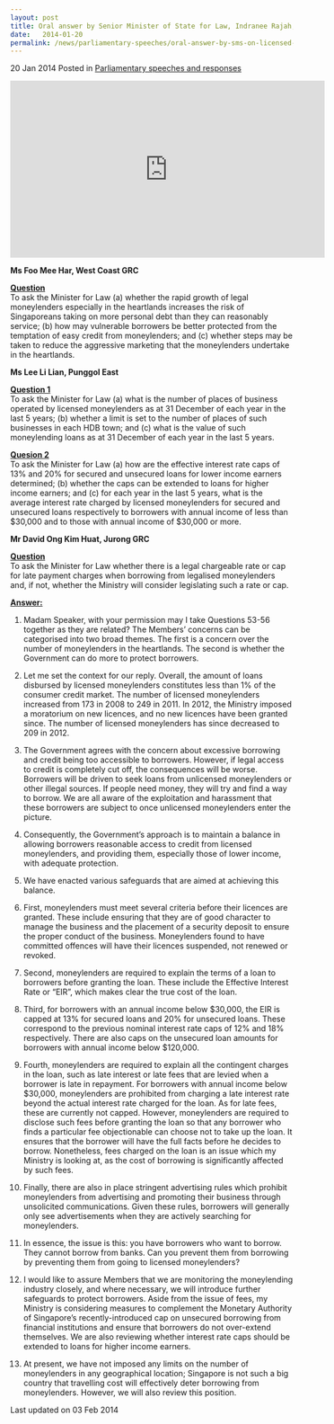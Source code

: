 ```yaml
---
layout: post
title: Oral answer by Senior Minister of State for Law, Indranee Rajah, to Parliamentary Questions on licensed moneylenders
date:   2014-01-20
permalink: /news/parliamentary-speeches/oral-answer-by-sms-on-licensed-moneylenders
---
```



20 Jan 2014 Posted in [Parliamentary speeches and responses](/news/parliamentary-speeches)

<div class="bp-youtube"><iframe title="video: answers to question on moneylenders" width="560" height="315" src="https://www.youtube.com/embed/ywc9AQJGz90" frameborder="0" allow="accelerometer; autoplay; encrypted-media; gyroscope; picture-in-picture" allowfullscreen></iframe></div>


**Ms Foo Mee Har, West Coast GRC**

**<u>Question</u>**  
To ask the Minister for Law (a) whether the rapid growth of legal moneylenders especially in the heartlands increases the risk of Singaporeans taking on more personal debt than they can reasonably service; (b) how may vulnerable borrowers be better protected from the temptation of easy credit from moneylenders; and (c) whether steps may be taken to reduce the aggressive marketing that the moneylenders undertake in the heartlands.


**Ms Lee Li Lian, Punggol East**

**<u>Question 1</u>**  
To ask the Minister for Law (a) what is the number of places of business operated by licensed moneylenders as at 31 December of each year in the last 5 years; (b) whether a limit is set to the number of places of such businesses in each HDB town; and (c) what is the value of such moneylending loans as at 31 December of each year in the last 5 years.



**<u>Quesion 2</u>**  
To ask the Minister for Law (a) how are the effective interest rate caps of 13% and 20% for secured and unsecured loans for lower income earners determined; (b) whether the caps can be extended to loans for higher income earners; and (c) for each year in the last 5 years, what is the average interest rate charged by licensed moneylenders for secured and unsecured loans respectively to borrowers with annual income of less than $30,000 and to those with annual income of $30,000 or more.

**Mr David Ong Kim Huat, Jurong GRC**

**<u>Question</u>**  
To ask the Minister for Law whether there is a legal chargeable rate or cap for late payment charges when borrowing from legalised moneylenders and, if not, whether the Ministry will consider legislating such a rate or cap.



**<u>Answer:</u>**  
1. Madam Speaker, with your permission may I take Questions 53-56 together as they are related? The Members’ concerns can be categorised into two broad themes. The first is a concern over the number of moneylenders in the heartlands. The second is whether the Government can do more to protect borrowers.

2. Let me set the context for our reply. Overall, the amount of loans disbursed by licensed moneylenders constitutes less than 1% of the consumer credit market. The number of licensed moneylenders increased from 173 in 2008 to 249 in 2011. In 2012, the Ministry imposed a moratorium on new licences, and no new licences have been granted since. The number of licensed moneylenders has since decreased to 209 in 2012.

3. The Government agrees with the concern about excessive borrowing and credit being too accessible to borrowers. However, if legal access to credit is completely cut off, the consequences will be worse. Borrowers will be driven to seek loans from unlicensed moneylenders or other illegal sources. If people need money, they will try and find a way to borrow. We are all aware of the exploitation and harassment that these borrowers are subject to once unlicensed moneylenders enter the picture.

4. Consequently, the Government’s approach is to maintain a balance in allowing borrowers reasonable access to credit from licensed moneylenders, and providing them, especially those of lower income, with adequate protection.

5. We have enacted various safeguards that are aimed at achieving this balance.

6. First, moneylenders must meet several criteria before their licences are granted. These include ensuring that they are of good character to manage the business and the placement of a security deposit to ensure the proper conduct of the business. Moneylenders found to have committed offences will have their licences suspended, not renewed or revoked.

7. Second, moneylenders are required to explain the terms of a loan to borrowers before granting the loan. These include the Effective Interest Rate or “EIR”, which makes clear the true cost of the loan. 

8. Third, for borrowers with an annual income below $30,000, the EIR is capped at 13% for secured loans and 20% for unsecured loans. These correspond to the previous nominal interest rate caps of 12% and 18% respectively. There are also caps on the unsecured loan amounts for borrowers with annual income below $120,000.

9. Fourth, moneylenders are required to explain all the contingent charges in the loan, such as late interest or late fees that are levied when a borrower is late in repayment. For borrowers with annual income below $30,000, moneylenders are prohibited from charging a late interest rate beyond the actual interest rate charged for the loan. As for late fees, these are currently not capped. However, moneylenders are required to disclose such fees before granting the loan so that any borrower who finds a particular fee objectionable can choose not to take up the loan. It ensures that the borrower will have the full facts before he decides to borrow.  Nonetheless, fees charged on the loan is an issue which my Ministry is looking at, as the cost of borrowing is significantly affected by such fees.

10. Finally, there are also in place stringent advertising rules which prohibit moneylenders from advertising and promoting their business through unsolicited communications. Given these rules, borrowers will generally only see advertisements when they are actively searching for moneylenders.

11. In essence, the issue is this: you have borrowers who want to borrow. They cannot borrow from banks. Can you prevent them from borrowing by preventing them from going to licensed moneylenders?

12. I would like to assure Members that we are monitoring the moneylending industry closely, and where necessary, we will introduce further safeguards to protect borrowers. Aside from the issue of fees, my Ministry is considering measures to complement the Monetary Authority of Singapore’s recently-introduced cap on unsecured borrowing from financial institutions and ensure that borrowers do not over-extend themselves. We are also reviewing whether interest rate caps should be extended to loans for higher income earners.

13. At present, we have not imposed any limits on the number of moneylenders in any geographical location; Singapore is not such a big country that travelling cost will effectively deter borrowing from moneylenders. However, we will also review this position.

<p class="right-side-updated">Last updated on 03 Feb 2014 </p>

